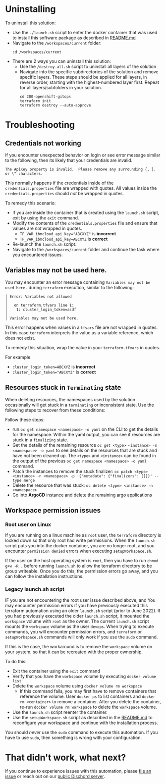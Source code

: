 
# Uninstalling

To uninstall this solution:

- Use the `./launch.sh` script to enter the docker container that was used to install this software package as described in [README.md](./README.md)
- Navigate to the `/workspaces/current` folder:
  ```
  cd /workspaces/current
  ```
- There are 2 ways you can uninstall this solution:
  - Use the `/destroy-all.sh` script to uninstall all layers of the solution
  - Navigate into the specific subdirectories of the solution and remove specific layers.  These steps should be applied for all layers, in reverse order, starting with the highest-numbered layer first.  Repeat for all layers/subfolders in your solution.
    ```
    cd 200-openshift-gitops 
    terraform init
    terraform destroy --auto-approve
    ```

# Troubleshooting

## Credentials not working

If you encounter unexpected behavior on login or see error message similar to the following, then its likely that your credentials are invalid.
```
The ApiKey property is invalid.  Please remove any surrounding {, }, or \" characters.
```

This normally happens if the credentials inside of the `credentials.properties` file are wrapped with quotes.   All values inside the `credentials.properties` should *not* be wrapped in quotes.

To remedy this scenario:

- If you are inside the container that is created using the `launch.sh` script, exit by using the `exit` command.
- Modify the contents of the `credentials.properties` file and ensure that values are *not* wrapped in quotes.
  - `TF_VAR_ibmcloud_api_key="ABCXYZ"` is **incorrect**
  - `TF_VAR_ibmcloud_api_key=ABCXYZ` is **correct** 
- Re-launch the `launch.sh` script.
- Navigate to the `/workspaces/current` folder and continue the task where you encountered issues.

## Variables may not be used here.

You may encounter an error message containing `Variables may not be used here.` during `terraform` execution, similar to the following:

```
│ Error: Variables not allowed
│
│   on terraform.tfvars line 1:
│    1: cluster_login_token=asdf
│
│ Variables may not be used here.
```

This error happens when values in a `tfvars` file are not wrapped in quotes.  In this case `terraform` interprets the value as a variable reference, which does not exist.  

To remedy this situation, wrap the value in your `terraform.tfvars` in quotes.

For example:
- `cluster_login_token=ABCXYZ` is **incorrect**
- `cluster_login_token="ABCXYZ"` is **correct**


## Resources stuck in `Terminating` state

When deleting resources, the namespaces used by the solution occasionally will get stuck in a `terminating` or inconsistent state.  Use the following steps to recover from these conditions:

Follow these steps:
- run `oc get namespace <namespace> -o yaml` on the CLI  to get the details for the namespace.  Within the yaml output, you can see if resources are stuck in a `finalizing` state.
- Get the details of the remaining resource `oc get <type> <instance> -n <namespace> -o yaml` to see details on the resources that are stuck and have not been cleaned up.  The `<type>` and `<instance>` can be found in the output of the previous `oc get namespace <namespace> -o yaml` command.
- Patch the instances to remove the stuck finalizer: `oc patch <type> <instance> -n <namespace> -p '{"metadata": {"finalizers": []}}' --type merge`
- Delete the resource that was stuck: `oc delete <type> <instance> -n <namespace>`
- Go into **ArgoCD** instance and delete the remaining argo applications

## Workspace permission issues

### Root user on Linux

If you are running on a linux machine as `root` user, the `terraform` directory is locked down so that only root had write permissions.  When the `launch.sh` script puts you into the docker container, you are no longer root, and you encounter `permission denied` errors when executing `setupWorkspace.sh`. 

If the user on the host operating system is `root`, then you have to run `chmod g+w -R .` before running `launch.sh` to allow the terraform directory to be group writeable.   Once you do this, the permission errors go away, and you can follow the installation instructions.   

### Legacy launch.sh script

IF you are not encountering the root user issue described above, and You may encounter permission errors if you have previously executed this terraform automation using an older `launch.sh` script (prior to June 2022).  If you had previously executed the older `launch.sh` script, it mounted the `workspace` volume with `root` as the owner.  The current `launch.sh` script mounts the `workspace` volume as the user `devops`.  When trying to execute commands, you will encounter permission errors, and `terraform` or `setupWorkspace.sh` commands will only work if you use the `sudo` command.  

If this is the case, the workaround is to remove the `workspace` volume on your system, so that it can be recreated with the proper ownership.

To do this:

- Exit the container using the `exit` command
- Verify that you have the `workspace` volume by executing `docker volume list`
- Delete the `workspace` volume using `docker volume rm workspace`
  - If this command fails, you may first have to remove containers that reference the volume.   User `docker ps` to list containers and `docker rm <container>` to remove a container.  After you delete the container, re-run `docker volume rm workspace` to delete the `workspace` volume.
- Use the `launch.sh` script reenter the container.
- Use the `setupWorkspace.sh` script as described in the [README.md](./README.md) to reconfigure your workspace and continue with the installation process.

You should *never* use the `sudo` command to execute this automation.  If you have to use `sudo`, then something is wrong with your configuration.

# That didn't work, what next?

If you continue to experience issues with this automation, please [file an issue](https://github.com/IBM/automation-solutions/issues) or reach out on our [public Dischord server](https://discord.com/channels/955514069815808010/955514069815808013).


